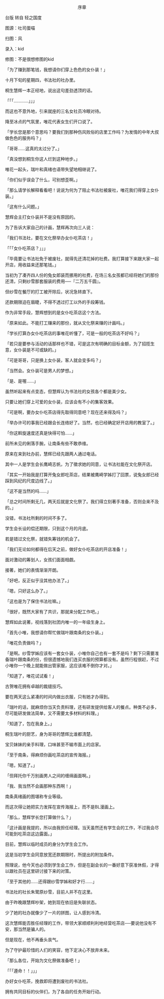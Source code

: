 <p align="center">序章</p>

台版 转自 轻之国度

图源：吐司蛋喵

扫图：风

录入：kid

修图：不是很想修图的kid

「为了赚到那笔钱，我想请你们穿上色色的女仆装！」

十月下旬的星期四，书法社的社办里。

桐生慧辉一本正经地，说出这句差劲透顶的话。

「「「…………」」」

而这也不意外地，引来就座的三名女社员冷眼对待。

降至冰点的气氛里，唯花代表女生们开口说了。

「学长您是那个意思吗？要我们到那种伤风败俗的店里工作吗？为发情的中年大叔做色色的服务吗？」

「哥哥……这真的太过分了。」

「真没想到桐生你这人烂到这种地步。」

唯花一起头，瑞叶和真绪也语带失望地相继说了。

「你们似乎误会了什么，可别想歪啊。」

「那么请学长解释看看吧！说说为何为了阻止书法社被废社，唯花我们得穿上女仆装。」

「这有什么问题。」

慧辉会主打女仆装并不是没有原因的。

为了告诉大家自己的计画，慧辉再次向三人说：

「我们书法社，要在文化祭举办女仆吃茶店！」

「「「女仆吃茶店？」」」

「毕竟要让书法社免于被废社，就得先还清花掉的社费。我打算接下来跟大家一起开店，用收益来还那笔钱。」

当初为了凑齐四人份的兔女郎装而挪用的社费，在场三名女孩都已经将她们的那份还清，只剩纱雪那套服装的费用──『二万五千圆』。

但纱雪在餐厅的打工被开除后，状况急转直下。

还款期限迫在眉睫，不得不透过打工以外的手段筹钱。

作为非常手段，慧辉想到的是女仆吃茶店这个方法。

「原来如此。不能打工赚来的那份，就从文化祭来赚的计画吗。」

「学长打算办女仆吃茶店的事唯花听懂了，可是一般的吃茶店不好吗？」

「若只是要参与活动的话那样也不错，可是这次有明确的目标金额，为了招揽生意，女仆装是不可或缺的。」

「可是哥哥，只是换上女仆装，客人就会变多吗？」

「当然会。女仆装可是男人的梦想。」

「是、是喔……」

虽然听起来有点变态，但慧辉认为书法社的女孩各个都是美少女。

只要让她们穿上可爱的女仆装，应该会有不小的集客效果。

「可是啊，要办女仆吃茶店得先取得同意吧？现在还来得及吗？」

「举办许可的事我已经跟会长连络好了。当然，也已经确定好开店用的教室了。」

「你这斡旋速度还真是快得可怕……」

前所未见的俐落手腕，让南条有些不敢恭维。

原来在来到社办前，慧辉已经先跟两人通过电话。

其中一人是学生会长鹰崎志帆，为了徵求她的同意，让书法社能在文化祭开店。

「其实一开始我是打算开兔女郎吃茶店，结果被鹰崎学姊打了回票，说兔女郎已经踩到风纪的尺度边线了。」

「这不是当然的吗……」

「总之时间所剩无几，两天后就是文化祭了。我们得立刻著手准备，否则会来不及的。」

没错，书法社所剩的时间不多了。

学生会长设的偿还期限，只到这个月的月底。

若是错过文化祭，就错失筹钱的机会了。

「我们无论如何都得在后天之前，做好女仆吃茶店的开店准备！」

面对激动的筹划人，女孩们面面相觑。

接著，她们的表情渐渐开朗。

「好吧，反正似乎没其他办法了。」

「嗯，只好这么办了。」

「这也是为了保住书法社嘛。」

「很好，既然大家有了共识，那就来分配工作吧。」

慧辉如此说著，视线落到社团内唯一的一年级生身上。

「首先小唯，我想请你帮忙做瑞叶跟南条的女仆装。」

「唯花负责做吗？」

「是啊。纱雪学姊应该有一套女仆装，小唯你自己也有一套不是吗？剩下只需要准备瑞叶跟南条的份，但很遗憾地我们连买衣服的预算都没有。虽然行程很赶，不过小唯你一个晚上就能做出管家服，这应该难不倒你才对。」

「知道了，唯花试试看！」

古贺唯花拥有卓越的裁缝技巧。

要在两天这么紧凑的时间内做出衣服，只有她才办得到。

「瑞叶的话，就麻烦你当天负责料理，还有研发提供给客人的餐点。种类不必多，尽可能研发做法简单，又不需要太多材料的料理。」

「知道了，包在我身上。」

桐生瑞叶的厨艺，身为哥哥的慧辉比谁都清楚。

宝贝妹妹的亲手料理，口味甚至不输市面上的店家。

「至于南条，得麻烦你画吃茶店的宣传海报。」

「嗯，知道了。」

「但拜托你千万别画男人之间的缠绵画面啊。」

「我、我当然不会画那种东西啊！」

南条真绪画的图堪称专业等级。

而这次得让她把实力发挥在宣传海报上，而不是BL漫画上。

「那么，慧辉学长您打算做什么？」

「这计画是我提的，所以由我担任经理。当天虽然还有学生会的工作，不过我会尽可能到吃茶店这边露面。」

目前，慧辉以临时成员的身分为学生会工作。

这是当初学生会同意放宽还款期限时，所提出的附加条件。

照理说，他今天也必须到学生会工作，但是在副会长的一番好意下获准休假，才得以跟社员在这里研讨接下来的对策。

「至于其他的……还得跟纱雪学姊和好才行……」

书法社的社长朱鹭原纱雪，目前人并不在这里。

由于昨晚跟慧辉吵架，她到现在依旧是失联状态。

少了她的社办就像少了一片的拼图，让人感到冷清。

这次慧辉能否胜任经理的工作，带领大家顺顺利利地经营吃茶店──要说他没有不安，那当然是骗人的。

但是现在，他不再垂头丧气。

为了守护最珍惜的人们的笑容，他下定决心不放弃未来。

「那么各位，开始为文化祭做准备吧！」

「「「遵命！！」」」

办好女仆吃茶，挽救即将遭到废社的书法社。

拥有共同目标的伙伴们，为了各自的任务开始行动。

